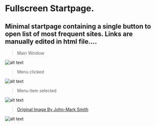 # Fullscreen Startpage.

## Minimal startpage containing a single button to open list of most frequent sites. Links are manually edited in html file....

>Main Window

![alt text](http://i.imgur.com/XYoNxeg.png "Main Window with menu unclicked")

>Menu clicked

![alt text](http://i.imgur.com/NBw1NEj.png "Menu clicked")

>Menu item selected

![alt text](http://i.imgur.com/UWlWdOw.png "Menu item selected")

> [Original Image By John-Mark Smith](https://unsplash.com/photos/bqpsxgfG4pE)

![alt text](https://images.unsplash.com/photo-1440502653738-1bcca319323f?ixlib=rb-0.3.5&ixid=eyJhcHBfaWQiOjEyMDd9&s=6dceb6724afd86333ffaa6ffdc05de7f&dpr=1&auto=format&fit=crop&w=1000&q=80&cs=tinysrgb "John-Mark Smith")
